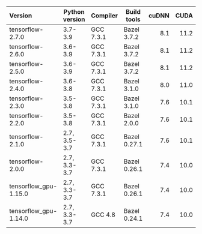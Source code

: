 
|Version |	Python version |	Compiler |	Build tools |	cuDNN	| CUDA |
|:---|---|---|---|---:|---:|
| tensorflow-2.7.0 | 3.7-3.9	| GCC 7.3.1 |	Bazel 3.7.2 |	8.1 |	11.2
| tensorflow-2.6.0 | 3.6-3.9	| GCC 7.3.1 |	Bazel 3.7.2 |	8.1 |	11.2
| tensorflow-2.5.0|	3.6-3.9	|GCC 7.3.1	|Bazel 3.7.2	|8.1	|11.2
| tensorflow-2.4.0|	3.6-3.8	|GCC 7.3.1	|Bazel 3.1.0	|8.0	|11.0
| tensorflow-2.3.0|	3.5-3.8	|GCC 7.3.1	|Bazel 3.1.0	|7.6	|10.1
|tensorflow-2.2.0|	3.5-3.8	|GCC 7.3.1	|Bazel 2.0.0	|7.6	|10.1
|tensorflow-2.1.0	|2.7, 3.5-3.7	|GCC 7.3.1	|Bazel 0.27.1|	7.6|	10.1
|tensorflow-2.0.0	|2.7, 3.3-3.7|	GCC 7.3.1|	Bazel 0.26.1|	7.4	| 10.0
|tensorflow_gpu-1.15.0	|2.7, 3.3-3.7	|GCC 7.3.1	|Bazel 0.26.1|	7.4|	10.0
|tensorflow_gpu-1.14.0	|2.7, 3.3-3.7|	GCC 4.8|	Bazel 0.24.1	|7.4	|10.0
